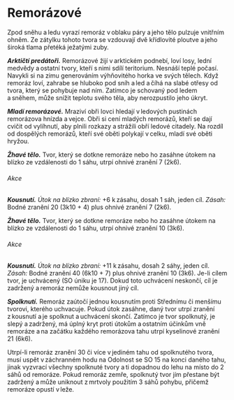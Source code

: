 # Remorázové
  
Zpod sněhu a ledu vyrazí remoráz v oblaku páry a jeho tělo pulzuje vnitřním ohněm. Ze zátylku tohoto tvora se vzdouvají dvě křídlovité ploutve a jeho široká tlama přetéká ježatými zuby.
  
***Arktičtí predátoři.*** Remorázové žijí v arktickém podnebí, loví losy, lední medvědy a ostatní tvory, kteří s nimi sdílí teritorium. Nesnáší teplé počasí. Navykli si na zimu generováním výhňovitého horka ve svých tělech. Když remoráz loví, zahrabe se hluboko pod sníh a led a číhá na slabé otřesy od tvora, který se pohybuje nad ním. Zatímco je schovaný pod ledem a sněhem, může snížit teplotu svého těla, aby nerozpustilo jeho úkryt.
  
***Mladí remorázové.*** Mraziví obři lovci hledají v ledových pustinách remorázova hnízda a vejce. Obři si cení mladých remorázů, kteří se dají cvičit od vylíhnutí, aby plnili rozkazy a strážili obří ledové citadely. Na rozdíl od dospělých remorázů, kteří své oběti polykají v celku, mladí své oběti hryžou.
  
<Monster 
    title="Mladý remoráz"
    subtitle="Velká obluda, bez přesvědčení￼"
    armor-class="14 (přirozená zbroj)"
    hit-points="93 (11k10 + 33)"
    speed="6 sáhů, hrabání 4 sáhy"
    str="18 (+4)"
    dex="13 (+1)"
    con="17 (+3)"
    int="3 (-4)"
    wis="10 (+0)"
    cha="4 (-3)"
    saving-throws=""
    skills=""
    damage-vulnerabilities=""
    damage-resistances=""
    damage-immunities="chladná, ohnivá"
    condition-immunities=""
    senses="vidění ve tmě 12 sáhů, citlivost na otřesy 12 sáhů, pasivní Vnímání 10"
    languages="—"
    challenge="5 (1 800 ZK)"
    >

***Žhavé tělo.*** Tvor, který se dotkne remoráze nebo ho zasáhne útokem na blízko ze vzdálenosti do 1 sáhu, utrpí ohnivé zranění 7 (2k6).
  
###### Akce
  
***Kousnutí.*** *Útok na blízko zbraní:* +6 k zásahu, dosah 1 sáh, jeden cíl. *Zásah:* Bodné zranění 20 (3k10 + 4) plus ohnivé zranění 7 (2k6).

</Monster>  

<Monster 
    title="Remoráz"
    subtitle="Obrovská obluda, bez přesvědčení￼"
    armor-class="17 (přirozená zbroj)"
    hit-points="195 (17k12 + 85)"
    speed="6 sáhů, hrabání 4 sáhy"
    str="24 (+7)"
    dex="13 (+1)"
    con="21 (+5)"
    int="4 (-3)"
    wis="10 (+0)"
    cha="5 (-3)"
    saving-throws=""
    skills=""
    damage-vulnerabilities=""
    damage-resistances=""
    damage-immunities="chladná, ohnivá"
    condition-immunities=""
    senses="vidění ve tmě 12 sáhů, citlivost na otřesy 12 sáhů, pasivní Vnímání 10"
    languages="—"
    challenge="11 (7 200 ZK)"
    >  

***Žhavé tělo.*** Tvor, který se dotkne remoráze nebo ho zasáhne útokem na blízko ze vzdálenosti do 1 sáhu, utrpí ohnivé zranění 10 (3k6).
  
###### Akce
  
***Kousnutí.*** *Útok na blízko zbraní:* +11 k zásahu, dosah 2 sáhy, jeden cíl. *Zásah:* Bodné zranění 40 (6k10 + 7) plus ohnivé zranění 10 (3k6). Je-li cílem tvor, je uchvácený (SO úniku je 17). Dokud toto uchvácení neskončí, cíl je zadržený a remoráz nemůže kousnout jiný cíl.
  
***Spolknutí.*** Remoráz zaútočí jednou kousnutím proti Střednímu či menšímu tvorovi, kterého uchvacuje. Pokud útok zasáhne, daný tvor utrpí zranění z kousnutí a je spolknut a uchvácení skončí. Zatímco je tvor spolknutý, je slepý a zadržený, má úplný kryt proti útokům a ostatním účinkům vně remoráze a na začátku každého remorázova tahu utrpí kyselinové zranění 21 (6k6).
  
Utrpí-li remoráz zranění 30 či více v jediném tahu od spolknutého tvora, musí uspět v záchranném hodu na Odolnost se SO 15 na konci daného tahu, jinak vyzvrací všechny spolknuté tvory a ti dopadnou do lehu na místo do 2 sáhů od remoráze. Pokud remoráz zemře, spolknutý tvor jím přestane být zadržený a může uniknout z mrtvoly použitím 3 sáhů pohybu, přičemž remoráze opustí v leže.

</Monster>
